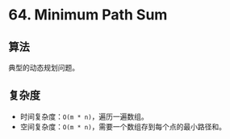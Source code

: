 # 64. Minimum Path Sum
## 算法
典型的动态规划问题。

## 复杂度
- 时间复杂度：`O(m * n)`，遍历一遍数组。
- 空间复杂度：`O(m * n)`，需要一个数组存到每个点的最小路径和。

